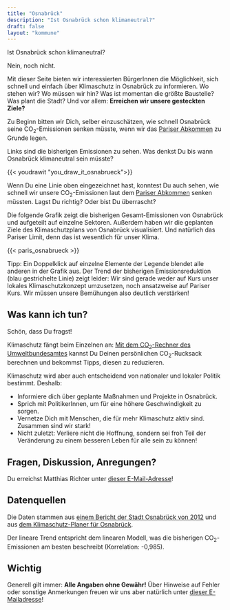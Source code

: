```yaml
---
title: "Osnabrück"
description: "Ist Osnabrück schon klimaneutral?"
draft: false
layout: "kommune"
---
```


Ist Osnabrück schon klimaneutral?

Nein, noch nicht.

Mit dieser Seite bieten wir interessierten BürgerInnen die Möglichkeit,
sich schnell und einfach über Klimaschutz in Osnabrück zu informieren.
Wo stehen wir? Wo müssen wir hin? Was ist momentan die größte Baustelle?
Was plant die Stadt?
Und vor allem: **Erreichen wir unsere gesteckten Ziele?**

Zu Beginn bitten wir Dich, selber einzuschätzen, wie schnell Osnabrück seine
CO<sub>2</sub>-Emissionen senken müsste, wenn wir das [Pariser Abkommen](../paris-limits) zu Grunde legen.

Links sind die bisherigen Emissionen zu sehen. Was denkst Du bis wann Osnabrück
klimaneutral sein müsste?

{{< youdrawit "you_draw_it_osnabrueck">}}

Wenn Du eine Linie oben eingezeichnet hast, konntest Du auch sehen, wie schnell wir unsere CO<sub>2</sub>-Emissionen laut dem [Pariser Abkommen](../../paris-limits) senken müssten. Lagst Du richtig? Oder bist Du überrascht?

Die folgende Grafik zeigt die bisherigen Gesamt-Emissionen von Osnabrück und aufgeteilt auf einzelne Sektoren. Außerdem haben wir die geplanten Ziele des Klimaschutzplans von Osnabrück visualisiert. Und natürlich das Pariser Limit, denn das ist wesentlich für unser Klima.

{{< paris_osnabrueck >}}

Tipp: Ein Doppelklick auf einzelne Elemente der Legende blendet alle anderen in der Grafik aus. Der Trend der bisherigen Emissionsreduktion (blau gestrichelte Linie) zeigt leider: Wir sind gerade weder auf Kurs unser lokales Klimaschutzkonzept umzusetzen, noch ansatzweise auf Pariser Kurs. Wir müssen unsere Bemühungen also deutlich verstärken!

## Was kann ich tun?

Schön, dass Du fragst!

Klimaschutz fängt beim Einzelnen an: [Mit dem CO<sub>2</sub>-Rechner des Umweltbundesamtes](https://uba.co2-rechner.de/de_DE/) kannst Du Deinen persönlichen CO<sub>2</sub>-Rucksack berechnen und bekommst Tipps, diesen zu reduzieren.

Klimaschutz wird aber auch entscheidend von nationaler und lokaler Politik bestimmt.
Deshalb:

- Informiere dich über geplante Maßnahmen und Projekte in Osnabrück.
- Sprich mit PolitikerInnen, um für eine höhere Geschwindigkeit zu sorgen.
- Vernetze Dich mit Menschen, die für mehr Klimaschutz aktiv sind. Zusammen sind wir stark!
- Nicht zuletzt: Verliere nicht die Hoffnung, sondern sei froh Teil der Veränderung zu einem besseren Leben für alle sein zu können!

## Fragen, Diskussion, Anregungen?

Du erreichst Matthias Richter unter [dieser E-Mail-Adresse](mailto:mattrichter@uos.ed)!


## Datenquellen

Die Daten stammen aus [einem Bericht der Stadt Osnabrück von 2012](https://www.osnabrueck.de/fileadmin/user_upload/Daten_Fakten_CO2_Bilanz_Kurzbericht__P004679304_.pdf) und aus [dem Klimaschutz-Planer für Osnabrück](https://www.klimaschutz-planer.de/ajax.php?action=newWindow&pageID=bilanz_bericht_ausgabe&eparam=commune%3D034040000000%26year%3D2016).

Der lineare Trend entspricht dem linearen Modell, was die bisherigen CO<sub>2</sub>-Emissionen
am besten beschreibt (Korrelation: -0,985).

## Wichtig

Generell gilt immer: **Alle Angaben ohne Gewähr!** Über Hinweise auf
Fehler oder sonstige Anmerkungen freuen wir uns aber natürlich unter [dieser E-Mailadresse](mailto:mattrichter@uos.ed)!  
